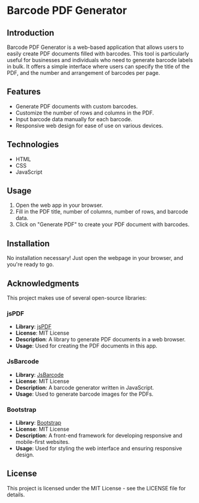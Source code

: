 # Barcode PDF Generator

## Introduction

Barcode PDF Generator is a web-based application that allows users to easily create PDF documents filled with barcodes. This tool is particularly useful for businesses and individuals who need to generate barcode labels in bulk. It offers a simple interface where users can specify the title of the PDF, and the number and arrangement of barcodes per page.

## Features

- Generate PDF documents with custom barcodes.
- Customize the number of rows and columns in the PDF.
- Input barcode data manually for each barcode.
- Responsive web design for ease of use on various devices.

## Technologies

- HTML
- CSS
- JavaScript

## Usage

1. Open the web app in your browser.
2. Fill in the PDF title, number of columns, number of rows, and barcode data.
3. Click on "Generate PDF" to create your PDF document with barcodes.

## Installation

No installation necessary! Just open the webpage in your browser, and you're ready to go.

## Acknowledgments

This project makes use of several open-source libraries:

### jsPDF

- **Library**: [jsPDF](https://github.com/parallax/jsPDF)
- **License**: MIT License
- **Description**: A library to generate PDF documents in a web browser.
- **Usage**: Used for creating the PDF documents in this app.

### JsBarcode

- **Library**: [JsBarcode](https://github.com/lindell/JsBarcode)
- **License**: MIT License
- **Description**: A barcode generator written in JavaScript.
- **Usage**: Used to generate barcode images for the PDFs.

### Bootstrap

- **Library**: [Bootstrap](https://getbootstrap.com/)
- **License**: MIT License
- **Description**: A front-end framework for developing responsive and mobile-first websites.
- **Usage**: Used for styling the web interface and ensuring responsive design.

## License

This project is licensed under the MIT License - see the LICENSE file for details.
